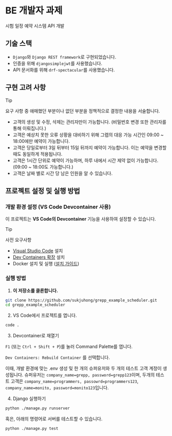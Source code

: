 # BE 개발자 과제

시험 일정 예약 시스템 API 개발

## 기술 스택

- `Django`와 `Django REST framework`로 구현되었습니다.
- 인증을 위해 `djangosimplejwt`를 사용했습니다.
- API 문서화를 위해 `drf-spectacular`를 사용했습니다.

## 구현 고려 사항

> [!TIP]
> 요구 사항 중 애매했던 부분이나 없던 부분을 정책적으로 결정한 내용을 서술합니다.

- 고객의 생성 및 수정, 삭제는 관리자만이 가능합니다. (비밀번호 변경 또한 관리자를 통해 이뤄집니다.)
- 고객은 예상치 못한 오류 상황을 대비하기 위해 그렙의 대응 가능 시간인 09:00 ~ 18:00에만 예약이 가능합니다.
- 고객은 당일로부터 3일 뒤부터 15일 뒤까지 예약이 가능합니다. 이는 예약을 변경할 때도 동일하게 적용됩니다.
- 고객은 1시간 단위로 예약이 가능하며, 하루 내에서 시간 제약 없이 가능합니다. (09:00 ~ 18:00도 가능합니다.)
- 고객은 날짜 별로 시간 당 남은 인원을 알 수 있습니다.

## 프로젝트 설정 및 실행 방법

### 개발 환경 설정 (VS Code Devcontainer 사용)

이 프로젝트는 **VS Code의 Devcontainer** 기능을 사용하여 설정할 수 있습니다.

> [!TIP]
> 사전 요구사항
> - [Visual Studio Code](https://code.visualstudio.com/) 설치  
> - [Dev Containers 확장](https://marketplace.visualstudio.com/items?itemName=ms-vscode-remote.remote-containers) 설치  
> - Docker 설치 및 실행 ([설치 가이드](https://docs.docker.com/get-docker/))

### 실행 방법

1. **이 저장소를 클론합니다.**  

```sh
git clone https://github.com/sukjuhong/grepp_example_scheduler.git
cd grepp_example_scheduler
```

2. VS Code에서 프로젝트를 엽니다.

```sh
code .
```

3. Devcontainer로 재열기

`F1` (또는 `Ctrl + Shift + P`)를 눌러 Command Palette를 엽니다.

`Dev Containers: Rebuild Container` 를 선택합니다.

이때, 개발 환경에 맞는 .env 생성 및 한 개의 슈퍼유저와 두 개의 테스트 고객 계정이 생성됩니다.
슈퍼유저는 `company_name=grepp, password=grepp123`이며,
두개의 테스트 고객은 `company_name=programmers, passowrd=programmers123`, `company_name=monito, password=monito123`입니다.

4. Django 실행하기

```sh
python ./manage.py runserver
```

혹은, 아래의 명령어로 서버를 테스트할 수 있습니다.

```sh
python ./manage.py test
```
